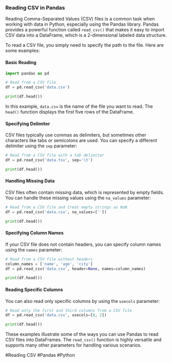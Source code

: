 ### Reading CSV in Pandas

Reading Comma-Separated Values (CSV) files is a common task when working with data in Python, especially using the Pandas library. Pandas provides a powerful function called `read_csv()` that makes it easy to import CSV data into a DataFrame, which is a 2-dimensional labeled data structure.

To read a CSV file, you simply need to specify the path to the file. Here are some examples:

#### Basic Reading
```python
import pandas as pd

# Read from a CSV file
df = pd.read_csv('data.csv')

print(df.head())
```

In this example, `data.csv` is the name of the file you want to read. The `head()` function displays the first five rows of the DataFrame.

#### Specifying Delimiter
CSV files typically use commas as delimiters, but sometimes other characters like tabs or semicolons are used. You can specify a different delimiter using the `sep` parameter:

```python
# Read from a CSV file with a tab delimiter
df = pd.read_csv('data.tsv', sep='\t')

print(df.head())
```

#### Handling Missing Data
CSV files often contain missing data, which is represented by empty fields. You can handle these missing values using the `na_values` parameter:

```python
# Read from a CSV file and treat empty strings as NaN
df = pd.read_csv('data.csv', na_values=[''])

print(df.head())
```

#### Specifying Column Names
If your CSV file does not contain headers, you can specify column names using the `names` parameter:

```python
# Read from a CSV file without headers
column_names = ['name', 'age', 'city']
df = pd.read_csv('data.csv', header=None, names=column_names)

print(df.head())
```

#### Reading Specific Columns
You can also read only specific columns by using the `usecols` parameter:

```python
# Read only the first and third columns from a CSV file
df = pd.read_csv('data.csv', usecols=[0, 2])

print(df.head())
```

These examples illustrate some of the ways you can use Pandas to read CSV files into DataFrames. The `read_csv()` function is highly versatile and supports many other parameters for handling various scenarios.

#Reading CSV #Pandas #Python